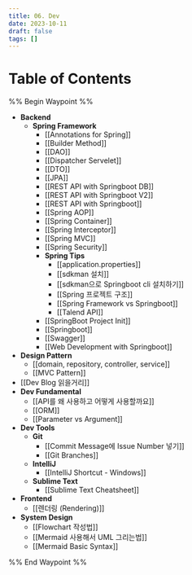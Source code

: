 ```yaml
---
title: 06. Dev
date: 2023-10-11
draft: false
tags: []
---
```

# Table of Contents
%% Begin Waypoint %%
- **Backend**
	- **Spring Framework**
		- [[Annotations for Spring]]
		- [[Builder Method]]
		- [[DAO]]
		- [[Dispatcher Servelet]]
		- [[DTO]]
		- [[JPA]]
		- [[REST API with Springboot DB]]
		- [[REST API with Springboot V2]]
		- [[REST API with Springboot]]
		- [[Spring AOP]]
		- [[Spring Container]]
		- [[Spring Interceptor]]
		- [[Spring MVC]]
		- [[Spring Security]]
		- **Spring Tips**
			- [[application.properties]]
			- [[sdkman 설치]]
			- [[sdkman으로 Springboot cli 설치하기]]
			- [[Spring 프로젝트 구조]]
			- [[Spring Framework vs Springboot]]
			- [[Talend API]]
		- [[SpringBoot Project Init]]
		- [[Springboot]]
		- [[Swagger]]
		- [[Web Development with Springboot]]
- **Design Pattern**
	- [[domain, repository, controller, service]]
	- [[MVC Pattern]]
- [[Dev Blog 읽을거리]]
- **Dev Fundamental**
	- [[API를 왜 사용하고 어떻게 사용할까요]]
	- [[ORM]]
	- [[Parameter vs Argument]]
- **Dev Tools**
	- **Git**
		- [[Commit Message에 Issue Number 넣기]]
		- [[Git Branches]]
	- **IntelliJ**
		- [[IntelliJ Shortcut - Windows]]
	- **Sublime Text**
		- [[Sublime Text Cheatsheet]]
- **Frontend**
	- [[렌더링 (Rendering)]]
- **System Design**
	- [[Flowchart 작성법]]
	- [[Mermaid 사용해서 UML 그리는법]]
	- [[Mermaid Basic Syntax]]

%% End Waypoint %%

